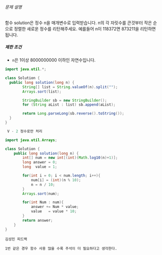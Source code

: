 
###### 문제 설명

함수 solution은 정수 n을 매개변수로 입력받습니다. n의 각 자릿수를 큰것부터 작은 순으로 정렬한 새로운 정수를 리턴해주세요. 예를들어 n이 118372면 873211을 리턴하면 됩니다.

##### 제한 조건

-   `n`은 1이상 8000000000 이하인 자연수입니다.

```java
import java.util.*;

class Solution {
  public long solution(long n) {
        String[] list = String.valueOf(n).split("");
        Arrays.sort(list);

        StringBuilder sb = new StringBuilder();
        for (String aList : list) sb.append(aList);

        return Long.parseLong(sb.reverse().toString());
  }
}
```

```java
 V - 2 정수로만 처리

import java.util.Arrays;

class Solution {
    public long solution(long n) {
        int[] num = new int[(int)(Math.log10(n)+1)];
        long answer = 0;
        long  value = 1;

        for(int i = 0; i < num.length; i++){
            num[i] = (int)(n % 10);
            n = n / 10;
        }
        Arrays.sort(num);

        for(int Num : num){
            answer += Num * value;
            value   = value * 10;
        }
        return answer;
    }
}

```

~~~
김성민 피드백 

1번 같은 경우 함수 사용 많을 수록 주석이 더 필요하다고 생각한다.
~~~